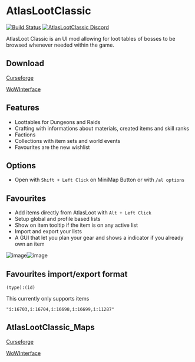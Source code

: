 # AtlasLootClassic

[![Build Status](https://travis-ci.com/Hoizame/AtlasLootClassic.svg?branch=master)](https://travis-ci.com/Hoizame/AtlasLootClassic) [![AtlasLootClassic Discord](https://img.shields.io/badge/discord-atlaslootclassic-7289DA)](https://discord.gg/vMUwzPc)

AtlasLoot Classic is an UI mod allowing for loot tables of bosses to be browsed whenever needed within the game.

## Download

[Curseforge](https://www.curseforge.com/wow/addons/atlaslootclassic)

[WoWInterface](https://www.wowinterface.com/downloads/info25185-AtlasLootClassic.html)

## Features

* Loottables for Dungeons and Raids
* Crafting with informations about materials, created items and skill ranks
* Factions
* Collections with item sets and world events
* Favourites are the new wishlist

## Options

* Open with `Shift + Left Click` on MiniMap Button or with `/al options`

## Favourites

* Add items directly from AtlasLoot with `Alt + Left Click`
* Setup global and profile based lists
* Show on item tooltip if the item is on any active list
* Import and export your lists
* A GUI that let you plan your gear and shows a indicator if you already own an item

![image](https://media.forgecdn.net/attachments/260/125/atlasloot-fav-gui.png)![image](https://media.forgecdn.net/attachments/260/931/atlasloot-fav-tt.png)

## Favourites import/export format

`(type):(id)`

This currently only supports items

`"i:16703,i:16704,i:16698,i:16699,i:11287"`

## AtlasLootClassic_Maps

[Curseforge](https://www.curseforge.com/wow/addons/atlaslootclassic_maps)

[WoWInterface](https://www.wowinterface.com/downloads/info25232-AtlasLootClassic_Maps.html)
